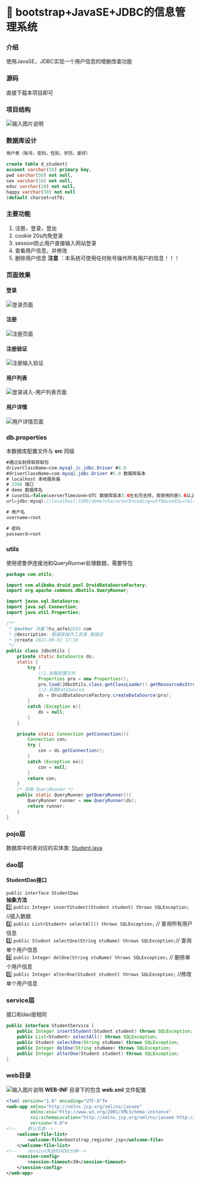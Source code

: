#  :rainbow: bootstrap+JavaSE+JDBC的信息管理系统

### 介绍
使用JavaSE，JDBC实现一个用户信息的增删改查功能

### 源码
直接下载本项目即可

### 项目结构
![输入图片说明](https://images.gitee.com/uploads/images/2021/0920/122628_ae764554_8254421.png "项目结构.png")

### 数据库设计
```txt
用户表（账号，密码，性别，学历，爱好）
```
```sql
create table d_student(
account varchar(50) primary key,
pwd varchar(50) not null,
sex varchar(10) not null,
educ varchar(10) not null,
happy varchar(50) not null
)default charset=utf8;
``` 

### 主要功能
1. 注册，登录，登出
2. cookie 20s内免登录
3. session防止用户直接输入网站登录
4. 查看用户信息，并修改
5. 删除用户信息
 **注意** ：本系统可使用任何账号操作所有用户的信息！！！

### 页面效果
#### 登录
![登录页面](https://images.gitee.com/uploads/images/2021/0920/130948_b86c3707_8254421.png "登录页面.png")

#### 注册
![注册页面](https://images.gitee.com/uploads/images/2021/0920/131022_1316e31e_8254421.png "注册页面.png")

#### 注册验证
![注册输入验证](https://images.gitee.com/uploads/images/2021/0920/131142_a9dc3a11_8254421.png "注册输入验证.png")

#### 用户列表
![登录进入-用户列表页面](https://images.gitee.com/uploads/images/2021/0920/131103_ec92c157_8254421.png "登录进入-用户列表页面.png")

#### 用户详情
![用户详情页面](https://images.gitee.com/uploads/images/2021/0920/131121_0028f3a5_8254421.png "用户详情页面.png")


### db.properties
本数据库配置文件与  **src**  同级
```java
#通过反射获取获取包
driverClassName=com.mysql.jc.jdbc.Driver #8.0
#driverClassName=com.mysql.jdbc.Driver #5.0 数据库版本
# localhost 本地服务器
# 3306 端口
# demo 数据库名
# &useSSL=false&serverTimezone=UTC 数据库版本5.0左右可去除，我使用的是8.0以上的版本，&作为参数的连接符
url=jdbc:mysql://localhost:3306/demo?characterEncoding=utf8&useSSL=false&serverTimezone=UTC

# 用户名
username=root

# 密码
password=root
```

### utils
使用德鲁伊连接池和QueryRunner处理数据，需要导包
```java
package com.utils;

import com.alibaba.druid.pool.DruidDataSourceFactory;
import org.apache.commons.dbutils.QueryRunner;

import javax.sql.DataSource;
import java.sql.Connection;
import java.util.Properties;

/**
 * @author 涂鏊飞tu_aofei@163.com
 * @description: 数据库操作工具类 类描述
 * @create 2021-09-01 17:18
 */
public class JdbcUtils {
    private static DataSource ds;
    static {
        try {
            //1.加载配置文件
            Properties pro = new Properties();
            pro.load(JdbcUtils.class.getClassLoader().getResourceAsStream("db.properties"));
            //2.获取DataSource
            ds = DruidDataSourceFactory.createDataSource(pro);
        }
        catch (Exception e){
            ds = null;
        }
    }

    private static Connection getConnection(){
        Connection con;
        try {
            con = ds.getConnection();
        }
        catch (Exception ex){
            con = null;
        }
        return con;
    }
    /* 获取 QueryRunner */
    public static QueryRunner getQueryRunner(){
        QueryRunner runner = new QueryRunner(ds);
        return runner;
    }
}
```

### pojo层
数据库中的表对应的实体类:
[Student.java](https://gitee.com/LovelyHzz/Info-management-system/blob/master/src/com/pojo/Student.java)

### dao层
#### StudentDao接口
`public interface StudentDao`<br>
 **抽象方法** <br>
 :one: `public Integer insertStudent(Student student) throws SQLException;` //插入数据<br>
 :two: `public List<Student> selectAll() throws SQLException;` // 查询所有用户信息<br>
 :three: `public Student selectOne(String stuName) throws SQLException;`// 查询单个用户信息<br>
 :four: `public Integer delOne(String stuName) throws SQLException;` // 删除单个用户信息<br>
 :five: `public Integer alterOne(Student student) throws SQLException;` //修改单个用户信息<br>

### service层
接口和dao层相同
```java
public interface StudentService {
    public Integer insertStudent(Student student) throws SQLException;
    public List<Student> selectAll() throws SQLException;
    public Student selectOne(String stuName) throws SQLException;
    public Integer delOne(String stuName) throws SQLException;
    public Integer alterOne(Student student) throws SQLException;
}
```
### web目录
![输入图片说明](https://images.gitee.com/uploads/images/2021/0920/130847_edf56cc7_8254421.png "page.png")
 **WEB-INF** 目录下的包含 **web.xml** 文件配置
```xml
<?xml version="1.0" encoding="UTF-8"?>
<web-app xmlns="http://xmlns.jcp.org/xml/ns/javaee"
         xmlns:xsi="http://www.w3.org/2001/XMLSchema-instance"
         xsi:schemaLocation="http://xmlns.jcp.org/xml/ns/javaee http://xmlns.jcp.org/xml/ns/javaee/web-app_4_0.xsd"
         version="4.0">
<!--    默认页面-->
    <welcome-file-list>
        <welcome-file>bootstrap_register.jsp</welcome-file>
    </welcome-file-list>
<!--    session失效时间30分钟-->
    <session-config>
        <session-timeout>30</session-timeout>
    </session-config>
</web-app>
```

